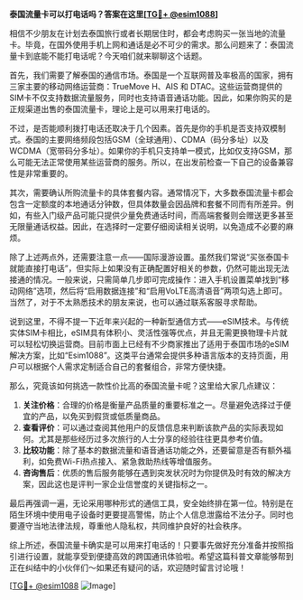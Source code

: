 **泰国流量卡可以打电话吗？答案在这里[[TG💪+ @esim1088](https://t.me/s/esim1088)]**

相信不少朋友在计划去泰国旅行或者长期居住时，都会考虑购买一张当地的流量卡。毕竟，在国外使用手机上网和通话是必不可少的需求。那么问题来了：泰国流量卡到底能不能打电话呢？今天咱们就来聊聊这个话题。

首先，我们需要了解泰国的通信市场。泰国是一个互联网普及率极高的国家，拥有三家主要的移动网络运营商：TrueMove H、AIS 和 DTAC。这些运营商提供的SIM卡不仅支持数据流量服务，同时也支持语音通话功能。因此，如果你购买的是正规渠道出售的泰国流量卡，理论上是可以用来打电话的。

不过，是否能顺利拨打电话还取决于几个因素。首先是你的手机是否支持双模制式。泰国的主要网络频段包括GSM（全球通用）、CDMA（码分多址）以及WCDMA（宽带码分多址）。如果你的手机只支持单一模式，比如仅支持GSM，那么可能无法正常使用某些运营商的服务。所以，在出发前检查一下自己的设备兼容性是非常重要的。

其次，需要确认所购流量卡的具体套餐内容。通常情况下，大多数泰国流量卡都会包含一定额度的本地通话分钟数，但具体数量会因品牌和套餐不同而有所差异。例如，有些入门级产品可能只提供少量免费通话时间，而高端套餐则会赠送更多甚至无限量通话权益。因此，在选择时一定要仔细阅读相关说明，以免造成不必要的麻烦。

除了上述两点外，还需要注意一点——国际漫游设置。虽然我们常说“买张泰国卡就能直接打电话”，但实际上如果没有正确配置好相关的参数，仍然可能出现无法接通的情况。一般来说，只需简单几步即可完成操作：进入手机设置菜单找到“移动网络”选项，然后将“启用数据连接”和“启用VoLTE高清语音”两项勾选上即可。当然了，对于不太熟悉技术的朋友来说，也可以通过联系客服寻求帮助。

说到这里，不得不提一下近年来兴起的一种新型通信方式——eSIM技术。与传统实体SIM卡相比，eSIM具有体积小、灵活性强等优点，并且无需更换物理卡片就可以轻松切换运营商。目前市面上已经有不少商家推出了适用于泰国市场的eSIM解决方案，比如“Esim1088”。这类平台通常会提供多种语言版本的支持页面，用户可以根据个人需求定制适合自己的套餐组合，非常方便快捷。

那么，究竟该如何挑选一款性价比高的泰国流量卡呢？这里给大家几点建议：
1. **关注价格**：合理的价格是衡量产品质量的重要标准之一。尽量避免选择过于便宜的产品，以免买到假货或低质量商品。
2. **查看评价**：可以通过查阅其他用户的反馈信息来判断该款产品的实际表现如何。尤其是那些经历过多次旅行的人士分享的经验往往更具参考价值。
3. **比较功能**：除了基本的数据流量和语音通话功能之外，还要留意是否有额外福利，如免费Wi-Fi热点接入、紧急救助热线等增值服务。
4. **咨询售后**：优质的售后服务能够在遇到突发状况时为你提供及时有效的解决方案，因此这也是评判一家企业信誉度的关键指标之一。

最后再强调一遍，无论采用哪种形式的通信工具，安全始终排在第一位。特别是在陌生环境中使用电子设备时更要提高警惕，防止个人信息泄露给不法分子。同时也要遵守当地法律法规，尊重他人隐私权，共同维护良好的社会秩序。

综上所述，泰国流量卡确实是可以用来打电话的！只要事先做好充分准备并按照指引进行设置，就能享受到便捷高效的跨国通讯体验啦。希望这篇科普文章能够帮到正在纠结中的小伙伴们～如果还有疑问的话，欢迎随时留言讨论哦！

[[TG💪+ @esim1088](https://t.me/s/esim1088) ![Image](https://i.postimg.cc/4NQfJmqS/Snipaste-2025-05-13-00-14-12.png)]